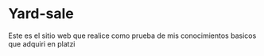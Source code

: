# Yard-sale
Este es el sitio web que realice como prueba de mis conocimientos basicos que adquiri en platzi
